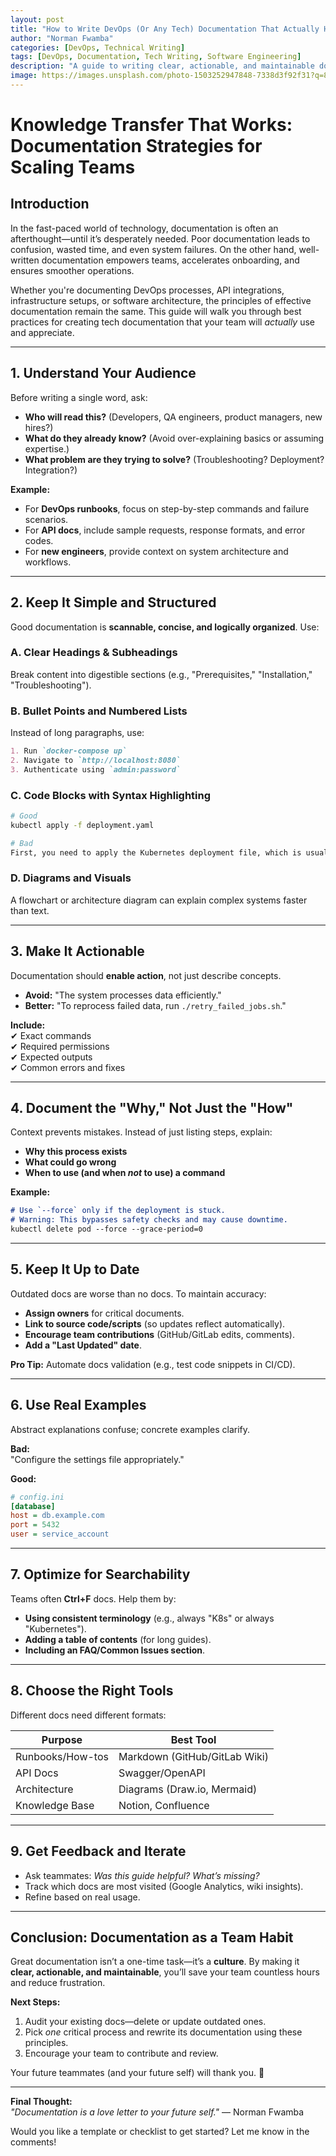 ```yaml
---
layout: post
title: "How to Write DevOps (Or Any Tech) Documentation That Actually Helps Your Team"
author: "Norman Fwamba"
categories: [DevOps, Technical Writing]
tags: [DevOps, Documentation, Tech Writing, Software Engineering]
description: "A guide to writing clear, actionable, and maintainable documentation that truly helps your team."
image: https://images.unsplash.com/photo-1503252947848-7338d3f92f31?q=80&w=1331&auto=format&fit=crop&ixlib=rb-4.1.0&ixid=M3wxMjA3fDB8MHxwaG90by1wYWdlfHx8fGVufDB8fHx8fA%3D%3D
---
```


# **Knowledge Transfer That Works: Documentation Strategies for Scaling Teams**

## **Introduction**

In the fast-paced world of technology, documentation is often an afterthought—until it’s desperately needed. Poor documentation leads to confusion, wasted time, and even system failures. On the other hand, well-written documentation empowers teams, accelerates onboarding, and ensures smoother operations.

Whether you're documenting DevOps processes, API integrations, infrastructure setups, or software architecture, the principles of effective documentation remain the same. This guide will walk you through best practices for creating tech documentation that your team will *actually* use and appreciate.

---

## **1. Understand Your Audience**

Before writing a single word, ask:

- **Who will read this?** (Developers, QA engineers, product managers, new hires?)
- **What do they already know?** (Avoid over-explaining basics or assuming expertise.)
- **What problem are they trying to solve?** (Troubleshooting? Deployment? Integration?)

**Example:**
- For **DevOps runbooks**, focus on step-by-step commands and failure scenarios.
- For **API docs**, include sample requests, response formats, and error codes.
- For **new engineers**, provide context on system architecture and workflows.

---

## **2. Keep It Simple and Structured**

Good documentation is **scannable, concise, and logically organized**. Use:

### **A. Clear Headings & Subheadings**
Break content into digestible sections (e.g., "Prerequisites," "Installation," "Troubleshooting").

### **B. Bullet Points and Numbered Lists**
Instead of long paragraphs, use:
```markdown
1. Run `docker-compose up`  
2. Navigate to `http://localhost:8080`  
3. Authenticate using `admin:password`  
```  

### **C. Code Blocks with Syntax Highlighting**
```bash
# Good
kubectl apply -f deployment.yaml

# Bad  
First, you need to apply the Kubernetes deployment file, which is usually named deployment.yaml, by running the kubectl command with the -f flag.  
```  

### **D. Diagrams and Visuals**
A flowchart or architecture diagram can explain complex systems faster than text.

---

## **3. Make It Actionable**

Documentation should **enable action**, not just describe concepts.

- **Avoid:** "The system processes data efficiently."
- **Better:** "To reprocess failed data, run `./retry_failed_jobs.sh`."

**Include:**  
✔ Exact commands  
✔ Required permissions  
✔ Expected outputs  
✔ Common errors and fixes

---

## **4. Document the "Why," Not Just the "How"**

Context prevents mistakes. Instead of just listing steps, explain:

- **Why this process exists**
- **What could go wrong**
- **When to use (and when *not* to use) a command**

**Example:**
```markdown
# Use `--force` only if the deployment is stuck.  
# Warning: This bypasses safety checks and may cause downtime.  
kubectl delete pod --force --grace-period=0  
```  

---

## **5. Keep It Up to Date**

Outdated docs are worse than no docs. To maintain accuracy:

- **Assign owners** for critical documents.
- **Link to source code/scripts** (so updates reflect automatically).
- **Encourage team contributions** (GitHub/GitLab edits, comments).
- **Add a "Last Updated" date**.

**Pro Tip:** Automate docs validation (e.g., test code snippets in CI/CD).

---

## **6. Use Real Examples**

Abstract explanations confuse; concrete examples clarify.

**Bad:**  
"Configure the settings file appropriately."

**Good:**
```ini
# config.ini  
[database]  
host = db.example.com  
port = 5432  
user = service_account  
```  

---

## **7. Optimize for Searchability**

Teams often **Ctrl+F** docs. Help them by:

- **Using consistent terminology** (e.g., always "K8s" or always "Kubernetes").
- **Adding a table of contents** (for long guides).
- **Including an FAQ/Common Issues section**.

---

## **8. Choose the Right Tools**

Different docs need different formats:

| **Purpose**          | **Best Tool**                |  
|----------------------|-----------------------------|  
| Runbooks/How-tos     | Markdown (GitHub/GitLab Wiki)|  
| API Docs             | Swagger/OpenAPI             |  
| Architecture         | Diagrams (Draw.io, Mermaid) |  
| Knowledge Base       | Notion, Confluence          |  

---

## **9. Get Feedback and Iterate**

- Ask teammates: *Was this guide helpful? What’s missing?*
- Track which docs are most visited (Google Analytics, wiki insights).
- Refine based on real usage.

---

## **Conclusion: Documentation as a Team Habit**

Great documentation isn’t a one-time task—it’s a **culture**. By making it **clear, actionable, and maintainable**, you’ll save your team countless hours and reduce frustration.

**Next Steps:**
1. Audit your existing docs—delete or update outdated ones.
2. Pick *one* critical process and rewrite its documentation using these principles.
3. Encourage your team to contribute and review.

Your future teammates (and your future self) will thank you. 🚀

---

**Final Thought:**  
*"Documentation is a love letter to your future self."* — Norman Fwamba

Would you like a template or checklist to get started? Let me know in the comments!  
